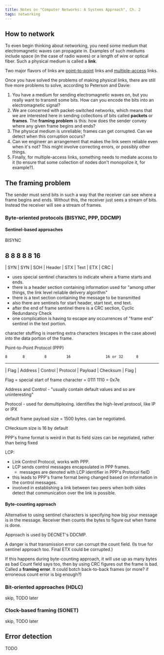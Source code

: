 ```yaml
---
title: Notes on "Computer Networks: A Systems Approach", Ch. 2
tags: networking
---
```


## How to network

To even begin thinking about networking, you need some medium that electromagnetic waves can propagate in. Examples of such mediums include space (in the case of radio waves) or a length of wire or optical fiber. Such a physical medium is called a **link**.

Two major flavors of links are [point-to-point](http://en.wikipedia.org/wiki/Point-to-point_%28telecommunications%29) links and [multiple-access](https://en.wikipedia.org/wiki/Channel_access_method) links.

Once you have solved the problems of making physical links, there are still five more problems to solve, according to Peterson and Davie:

 1. You have a medium for sending electromagnetic waves on, but you really want to transmit some bits. How can you encode the bits into an electromagnetic signal?
 2. We are concerned with packet-switched networks, which means that we are interested here in sending collections of bits called **packets** or **frames**. The **framing problem** is this: how does the sender convey where any given frame begins and ends?
 3. The physical medium is unreliable; frames can get corrupted. Can we detect when this corruption occurs?
 4. Can we engineer an arrangement that makes the link seem reliable even when it's not? This might involve correcting errors, or possibly other things.
 5. Finally, for multiple-access links, something needs to mediate access to it (to ensure that some collection of nodes don't monopolize it, for example?).


## The framing problem

The sender must send bits in such a way that the receiver can see where a frame begins and ends. Without this, the receiver just sees a stream of bits. Instead the receiver will see a stream of frames.


### Byte-oriented protocols (BISYNC, PPP, DDCMP)

#### Sentinel-based approaches

BISYNC

   8     8     8              8            8     16
-----------------------------------------------------
| SYN | SYN | SOH | Header | STX | Text | ETX | CRC |

 - uses special sentinel characters to indicate where a frame starts and ends.
 - there is a header section containing information used for "among other things, the link level reliable delivery algorithm"
 - there is a text section containing the message to be transmitted
 - also there are sentinels for start header, start text, end text.
 - after the end of frame sentinel there is a CRC section, Cyclic Redundancy Check
 - one complication is having to escape any occurrences of "frame end" sentinel in the text portion.

character stuffing is inserting extra characters (escapes in the case above) into the data portion of the frame.


Point-to-Point Protocol (PPP)

    8       8         8         16                16 or 32      8
-------------------------------------------------------------------
| Flag | Address | Control | Protocol | Payload | Checksum | Flag |


Flag = special start of frame character = 0111 1110 = 0x7e

Address and Control - "usually contain default values and so are uninteresting"

Protocol - used for demultiplexing. identifies the high-level protocol, like IP or IPX

default frame payload size = 1500 bytes. can be negotiated.

CHecksum size is 16 by default


PPP's frame format is weird in that its field sizes can be negotiated, rather than being fixed

LCP:

 - Link Control Protocol, works with PPP.
 - LCP sends control messages encapsulated in PPP frames.
    - messages are denoted with LCP identifier in PPP's Protocol fielD
 - this leads to PPP's frame format being changed based on information in the control messages.
 - involved in establishing a link between two peers when both sides detect that communication over the link is possible.

#### Byte-counting approach

Alternative to using sentinel characters is specifying how big your message is in the message. Receiver then counts the bytes to figure out when frame is done.

Approach is used by DECNET's DDCMP.

A danger is that transmission error can corrupt the count field. (Is true for sentinel approach too. Final ETX could be corrupted.)

If this happens during byte-counting approach, it will use up as many bytes as bad Count field says too, then by using CRC figures out the frame is bad. Called a **framing error**. It could botch back-to-back frames (or more? if erroneous count error is big enough?)

### Bit-oriented approaches (HDLC)
skip, TODO later

### Clock-based framing (SONET)
skip, TODO later



## Error detection
TODO
